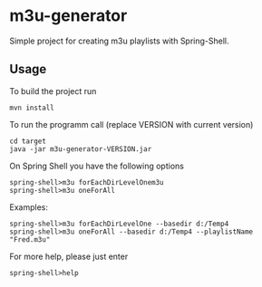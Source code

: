 # m3u-generator #

Simple project for creating m3u playlists with Spring-Shell.

## Usage ##

To build the project run

    mvn install

To run the programm call (replace VERSION with current version)

    cd target
    java -jar m3u-generator-VERSION.jar

On Spring Shell you have the following options

    spring-shell>m3u forEachDirLevelOnem3u
    spring-shell>m3u oneForAll
    
Examples:

    spring-shell>m3u forEachDirLevelOne --basedir d:/Temp4
    spring-shell>m3u oneForAll --basedir d:/Temp4 --playlistName "Fred.m3u"

For more help, please just enter

    spring-shell>help